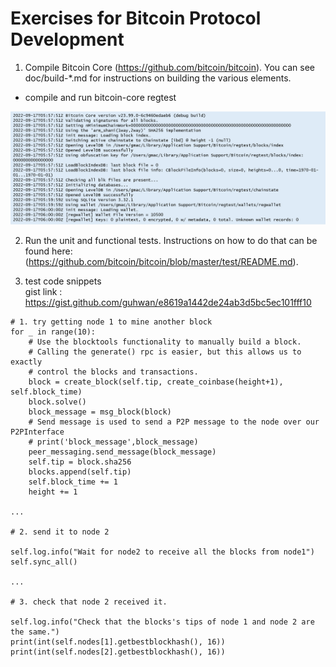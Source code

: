 # Exercises for Bitcoin Protocol Development

1. Compile Bitcoin Core (https://github.com/bitcoin/bitcoin). You can see doc/build-*.md for instructions on building the various elements.  

- compile and run bitcoin-core regtest  
<img src="./images/run_regtest.png" alt="drawing" width="700"/>  

2. Run the unit and functional tests. Instructions on how to do that can be found here: (https://github.com/bitcoin/bitcoin/blob/master/test/README.md).

3. test code snippets  
gist link : https://gist.github.com/guhwan/e8619a1442de24ab3d5bc5ec101fff10
```
# 1. try getting node 1 to mine another block
for _ in range(10):
    # Use the blocktools functionality to manually build a block.
    # Calling the generate() rpc is easier, but this allows us to exactly
    # control the blocks and transactions.
    block = create_block(self.tip, create_coinbase(height+1), self.block_time)
    block.solve()
    block_message = msg_block(block)
    # Send message is used to send a P2P message to the node over our P2PInterface
    # print('block_message',block_message)
    peer_messaging.send_message(block_message)
    self.tip = block.sha256
    blocks.append(self.tip)
    self.block_time += 1
    height += 1

...

# 2. send it to node 2

self.log.info("Wait for node2 to receive all the blocks from node1")
self.sync_all()

...

# 3. check that node 2 received it.

self.log.info("Check that the blocks's tips of node 1 and node 2 are the same.")
print(int(self.nodes[1].getbestblockhash(), 16))
print(int(self.nodes[2].getbestblockhash(), 16))
```

